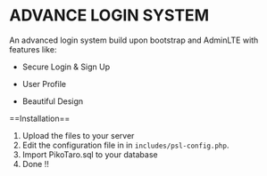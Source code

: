 # ADVANCE LOGIN SYSTEM #

An advanced login system build upon bootstrap and AdminLTE with features like:

* Secure Login & Sign Up
* User Profile

* Beautiful Design

==Installation==

1. Upload the files to your server
2. Edit the configuration file in in `includes/psl-config.php`.
3. Import PikoTaro.sql to your database
4. Done !!
